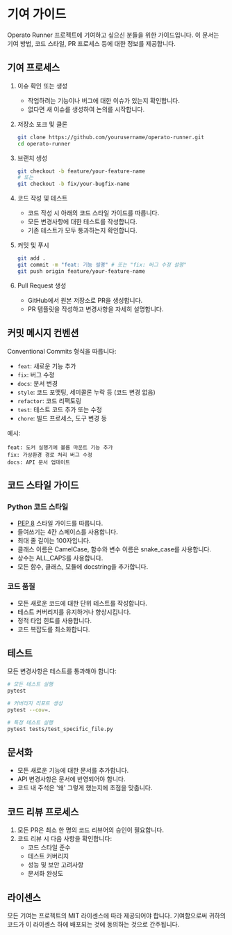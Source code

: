 # 기여 가이드

Operato Runner 프로젝트에 기여하고 싶으신 분들을 위한 가이드입니다. 이 문서는 기여 방법, 코드 스타일, PR 프로세스 등에 대한 정보를 제공합니다.

## 기여 프로세스

1. 이슈 확인 또는 생성

   - 작업하려는 기능이나 버그에 대한 이슈가 있는지 확인합니다.
   - 없다면 새 이슈를 생성하여 논의를 시작합니다.

2. 저장소 포크 및 클론

   ```bash
   git clone https://github.com/yourusername/operato-runner.git
   cd operato-runner
   ```

3. 브랜치 생성

   ```bash
   git checkout -b feature/your-feature-name
   # 또는
   git checkout -b fix/your-bugfix-name
   ```

4. 코드 작성 및 테스트

   - 코드 작성 시 아래의 코드 스타일 가이드를 따릅니다.
   - 모든 변경사항에 대한 테스트를 작성합니다.
   - 기존 테스트가 모두 통과하는지 확인합니다.

5. 커밋 및 푸시

   ```bash
   git add .
   git commit -m "feat: 기능 설명" # 또는 "fix: 버그 수정 설명"
   git push origin feature/your-feature-name
   ```

6. Pull Request 생성
   - GitHub에서 원본 저장소로 PR을 생성합니다.
   - PR 템플릿을 작성하고 변경사항을 자세히 설명합니다.

## 커밋 메시지 컨벤션

Conventional Commits 형식을 따릅니다:

- `feat`: 새로운 기능 추가
- `fix`: 버그 수정
- `docs`: 문서 변경
- `style`: 코드 포맷팅, 세미콜론 누락 등 (코드 변경 없음)
- `refactor`: 코드 리팩토링
- `test`: 테스트 코드 추가 또는 수정
- `chore`: 빌드 프로세스, 도구 변경 등

예시:

```
feat: 도커 실행기에 볼륨 마운트 기능 추가
fix: 가상환경 경로 처리 버그 수정
docs: API 문서 업데이트
```

## 코드 스타일 가이드

### Python 코드 스타일

- [PEP 8](https://www.python.org/dev/peps/pep-0008/) 스타일 가이드를 따릅니다.
- 들여쓰기는 4칸 스페이스를 사용합니다.
- 최대 줄 길이는 100자입니다.
- 클래스 이름은 CamelCase, 함수와 변수 이름은 snake_case를 사용합니다.
- 상수는 ALL_CAPS를 사용합니다.
- 모든 함수, 클래스, 모듈에 docstring을 추가합니다.

### 코드 품질

- 모든 새로운 코드에 대한 단위 테스트를 작성합니다.
- 테스트 커버리지를 유지하거나 향상시킵니다.
- 정적 타입 힌트를 사용합니다.
- 코드 복잡도를 최소화합니다.

## 테스트

모든 변경사항은 테스트를 통과해야 합니다:

```bash
# 모든 테스트 실행
pytest

# 커버리지 리포트 생성
pytest --cov=.

# 특정 테스트 실행
pytest tests/test_specific_file.py
```

## 문서화

- 모든 새로운 기능에 대한 문서를 추가합니다.
- API 변경사항은 문서에 반영되어야 합니다.
- 코드 내 주석은 '왜' 그렇게 했는지에 초점을 맞춥니다.

## 코드 리뷰 프로세스

1. 모든 PR은 최소 한 명의 코드 리뷰어의 승인이 필요합니다.
2. 코드 리뷰 시 다음 사항을 확인합니다:
   - 코드 스타일 준수
   - 테스트 커버리지
   - 성능 및 보안 고려사항
   - 문서화 완성도

## 라이센스

모든 기여는 프로젝트의 MIT 라이센스에 따라 제공되어야 합니다. 기여함으로써 귀하의 코드가 이 라이센스 하에 배포되는 것에 동의하는 것으로 간주됩니다.
